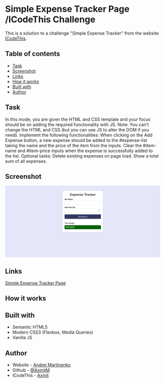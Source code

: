 # Simple Expense Tracker Page /ICodeThis Challenge

This is a solution to a challenge "Simple Expense Tracker" from the website [ICodeThis](https://icodethis.com/modes/functional/37).

## Table of contents
- [Task](#task)
- [Screenshot](#screenshot)
- [Links](#links)
- [How it works](#how-it-works)
- [Built with](#built-with)
- [Author](#author)

## Task

In this mode, you are given the HTML and CSS template and your focus should be on adding the required functionality with JS.
Note: You can't change the HTML and CSS (but you can use JS to alter the DOM if you need).
Implement the following functionalities:
When clicking on the Add Expense button, a new expense should be added to the #expense-list taking the name and the price of the item from the inputs.
Clear the #item-name and #item-price inputs when the expense is successfully added to the list.
Optional tasks: 
Delete existing expenses on page load. 
Show a total sum of all expenses.


## Screenshot

![](./images/screenshot.png)

## Links

[Simple Expense Tracker Page](https://axinitm.github.io/Simple-Expense-Tracker-Page-ICodeThis-Challenge/)

## How it works

## Built with

- Semantic HTML5
- Modern CSS3 (Flexbox, Media Queries)
- Vanilla JS

## Author

- Website - [Andrei Martinenko](https://www.frontender.biz)
- Github - [@AxinitM](https://github.com/AxinitM)
- ICodeThis - [Axinit](https://icodethis.com/Axinit)
